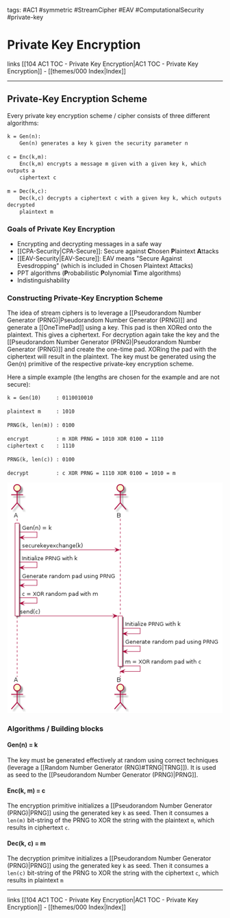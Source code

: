tags: #AC1 #symmetric #StreamCipher #EAV #ComputationalSecurity #private-key

# Private Key Encryption

links [[104 AC1 TOC - Private Key Encryption|AC1 TOC - Private Key Encryption]] - [[themes/000 Index|Index]]

---
## Private-Key Encryption Scheme

Every private key encryption scheme / cipher consists of three different algorithms:

```
k = Gen(n):
	Gen(n) generates a key k given the security parameter n

c = Enc(k,m):
	Enc(k,m) encrypts a message m given with a given key k, which outputs a 
	ciphertext c

m = Dec(k,c):
	Dec(k,c) decrypts a ciphertext c with a given key k, which outputs decrypted 
	plaintext m
```

### Goals of Private Key Encryption

- Encrypting and decrypting messages in a safe way
- [[CPA-Security|CPA-Secure]]: Secure against **C**hosen **P**laintext **A**ttacks
- [[EAV-Security|EAV-Secure]]: EAV means "Secure Against Evesdropping" (which is included in Chosen Plaintext Attacks)
- PPT algorithms (**P**robabilistic **P**olynomial **T**ime algorithms)
- Indistinguishability

### Constructing Private-Key Encryption Scheme

The idea of stream ciphers is to leverage a [[Pseudorandom Number Generator (PRNG)|Pseudorandom Number Generator (PRNG)]] and generate a [[OneTimePad]] using a key. This pad is then XORed onto the plaintext. This gives a ciphertext. For decryption again take the key and the [[Pseudorandom Number Generator (PRNG)|Pseudorandom Number Generator (PRNG)]] and create the one-time pad. XORing the pad with the ciphertext will result in the plaintext. The key must be generated using the Gen(n) primitive of the respective private-key encryption scheme.

Here a simple example (the lengths are chosen for the example and are not secure):

```
k = Gen(10)     : 0110010010

plaintext m     : 1010

PRNG(k, len(m)) : 0100

encrypt         : m XOR PRNG = 1010 XOR 0100 = 1110
ciphertext c    : 1110

PRNG(k, len(c)) : 0100

decrypt         : c XOR PRNG = 1110 XOR 0100 = 1010 = m
```

![](_media/diagrams/stream_cipher_sequence_diagram.png)

### Algorithms / Building blocks

#### Gen(n) = k

The key must be generated effectively at random using correct techniques (leverage a [[Random Number Generator (RNG)#TRNG|TRNG]]). It is used as seed to the [[Pseudorandom Number Generator (PRNG)|PRNG]].

#### Enc(k, m) = c

The encryption primitive initializes a [[Pseudorandom Number Generator (PRNG)|PRNG]] using the generated key `k` as seed. Then it consumes a `len(m)` bit-string of the PRNG to XOR the string with the plaintext `m`, which results in ciphertext `c`.

#### Dec(k, c) = m

The decryption primitve initializes a [[Pseudorandom Number Generator (PRNG)|PRNG]] using the generated key `k` as seed. Then it consumes a `len(c)` bit-string of the PRNG to XOR the string with the ciphertext `c`, which results in plaintext `m`

---
links [[104 AC1 TOC - Private Key Encryption|AC1 TOC - Private Key Encryption]] - [[themes/000 Index|Index]]



 
 
